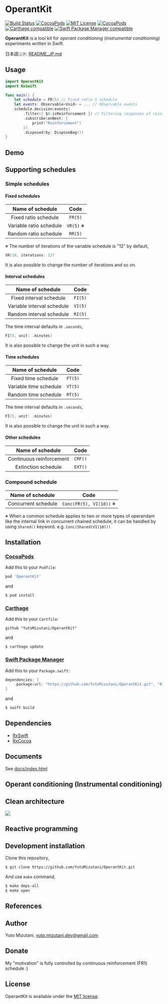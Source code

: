 # OperantKit

[![Build Status](https://app.bitrise.io/app/e1b066c3a796bb39/status.svg?token=3DteqY4In4ByLDs_2-iucg&branch=master)](https://app.bitrise.io/app/e1b066c3a796bb39)
[![CocoaPods](https://img.shields.io/cocoapods/p/OperantKit.svg)](https://github.com/YutoMizutani/OperantKit)
[![MIT License](http://img.shields.io/badge/license-MIT-blue.svg?style=flat)](https://github.com/YutoMizutani/OperantKit/blob/master/LICENSE)
[![CocoaPods](https://img.shields.io/cocoapods/v/OperantKit.svg)](https://github.com/YutoMizutani/OperantKit)
[![Carthage compatible](https://img.shields.io/badge/Carthage-compatible-4BC51D.svg?style=flat)](https://github.com/YutoMizutani/OperantKit)
[![Swift Package Manager compatible](https://img.shields.io/badge/Swift%20Package%20Manager-compatible-brightgreen.svg)](https://github.com/apple/swift-package-manager)

**OperantKit** is a tool kit for *operant conditioning* (*instrumental conditioning*) experiments written in Swift.

日本語:jp:: [README_JP.md](https://github.com/YutoMizutani/OperantKit/blob/master/README_JP.md)

## Usage

```swift
import OperantKit
import RxSwift

func main() {
	let schedule = FR(5) // Fixed ratio 5 schedule
	let events: Observable<Void> = ... // Observable events
	schedule.decision(events)
		.filter({ $0.isReinforcement }) // Filtering responses of reinforcement
		.subscribe(onNext: {
			print("Reinforcement")
		})
		.disposed(by: DisposeBag())
}
```

## Demo

## Supporting schedules

### Simple schedules

#### Fixed schedules

|Name of schedule|Code|
|:-:|:-:|
|Fixed ratio schedule|`FR(5)`|
|Variable ratio schedule|`VR(5)` ※|
|Random ratio schedule|`RR(5)`|

※ The number of iterations of the variable schedule is "12" by default,

```swift
VR(10, iterations: 12)
```

It is also possible to change the number of iterations and so on.

#### Interval schedules

|Name of schedule|Code|
|:-:|:-:|
|Fixed interval schedule|`FI(5)`|
|Variable interval schedule|`VI(5)`|
|Random interval schedule|`RI(5)`|

The time interval defaults in `.seconds`,

```swift
FI(5, unit: .minutes)
```

It is also possible to change the unit in such a way.

#### Time schedules

|Name of schedule|Code|
|:-:|:-:|
|Fixed time schedule|`FT(5)`|
|Variable time schedule|`VT(5)`|
|Random time schedule|`RT(5)`|

The time interval defaults in `.seconds`,

```swift
FI(5, unit: .minutes)
```

It is also possible to change the unit in such a way.

#### Other schedules

|Name of schedule|Code|
|:-:|:-:|
|Continuous reinforcement|`CRF()`|
|Extinction schedule|`EXT()`|

### Compound schedule

|Name of schedule|Code|
|:-:|:-:|
|Concurrent schedule|`Conc(FR(5), VI(10))` ※|

※ When a common schedule applies to two or more types of operandam like the internal link in concurrent chained schedule, it can be handled by using `Shared()` keyword. e.g. `Conc(Shared(VI(10)))`

## Installation

### [CocoaPods](https://guides.cocoapods.org/using/using-cocoapods.html)

Add this to your `Podfile`:

```ruby
pod 'OperantKit'
```

and

```bash
$ pod install
```

### [Carthage](https://github.com/Carthage/Carthage)

Add this to your `Cartfile`:

```
github "YutoMizutani/OperantKit"
```

and

```bash
$ carthage update
```

### [Swift Package Manager](https://github.com/apple/swift-package-manager)

Add this to your `Package.swift`:

```swift
dependencies: [
    .package(url: "https://github.com/YutoMizutani/OperantKit.git", "0.0.1" ..< "1.0.0"),
]
```

and

```bash
$ swift build
```

## Dependencies

* [RxSwift](https://www.github.com/ReactiveX/RxSwift)
* [RxCocoa](https://www.github.com/ReactiveX/RxSwift)

## Documents

See [docs/index.html](https://github.com/YutoMizutani/OperantKit/blob/master/docs/index.html)

## Operant conditioning (Instrumental conditioning)

## Clean architecture

![](https://blog.cleancoder.com/uncle-bob/images/2012-08-13-the-clean-architecture/CleanArchitecture.jpg)

## Reactive programming

## Development installation

Clone this repository,

```bash
$ git clone https://github.com/YutoMizutani/OperantKit.git
```

And use `make` command,

```bash
$ make deps-all
$ make open
```

## References

## Author

Yuto Mizutani, yuto.mizutani.dev@gmail.com

## Donate

My "motivation" is fully controlled by continuous reinforcement (FR1) schedule :)

## License

OperantKit is available under the [MIT license](https://github.com/YutoMizutani/OperantKit/blob/master/LICENSE).